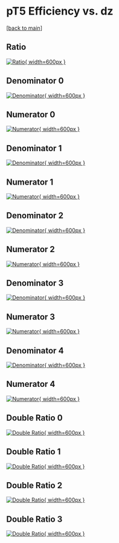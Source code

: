 # pT5 Efficiency vs. dz

[[back to main](./)]



## Ratio

[![Ratio](../mtv/var/pT5_base_13_1_eff_dz.png){ width=600px }](../mtv/var/pT5_base_13_1_eff_dz.pdf)

## Denominator 0

[![Denominator](../mtv/den/pT5_base_13_1_eff_dz_den0.png){ width=600px }](../mtv/den/pT5_base_13_1_eff_dz_den0.pdf)

## Numerator 0

[![Numerator](../mtv/num/pT5_base_13_1_eff_dz_num0.png){ width=600px }](../mtv/num/pT5_base_13_1_eff_dz_num0.pdf)

## Denominator 1

[![Denominator](../mtv/den/pT5_base_13_1_eff_dz_den1.png){ width=600px }](../mtv/den/pT5_base_13_1_eff_dz_den1.pdf)

## Numerator 1

[![Numerator](../mtv/num/pT5_base_13_1_eff_dz_num1.png){ width=600px }](../mtv/num/pT5_base_13_1_eff_dz_num1.pdf)

## Denominator 2

[![Denominator](../mtv/den/pT5_base_13_1_eff_dz_den2.png){ width=600px }](../mtv/den/pT5_base_13_1_eff_dz_den2.pdf)

## Numerator 2

[![Numerator](../mtv/num/pT5_base_13_1_eff_dz_num2.png){ width=600px }](../mtv/num/pT5_base_13_1_eff_dz_num2.pdf)

## Denominator 3

[![Denominator](../mtv/den/pT5_base_13_1_eff_dz_den3.png){ width=600px }](../mtv/den/pT5_base_13_1_eff_dz_den3.pdf)

## Numerator 3

[![Numerator](../mtv/num/pT5_base_13_1_eff_dz_num3.png){ width=600px }](../mtv/num/pT5_base_13_1_eff_dz_num3.pdf)

## Denominator 4

[![Denominator](../mtv/den/pT5_base_13_1_eff_dz_den4.png){ width=600px }](../mtv/den/pT5_base_13_1_eff_dz_den4.pdf)

## Numerator 4

[![Numerator](../mtv/num/pT5_base_13_1_eff_dz_num4.png){ width=600px }](../mtv/num/pT5_base_13_1_eff_dz_num4.pdf)

## Double Ratio 0

[![Double Ratio](../mtv/ratio/pT5_base_13_1_eff_dz_ratio0.png){ width=600px }](../mtv/ratio/pT5_base_13_1_eff_dz_ratio0.pdf)

## Double Ratio 1

[![Double Ratio](../mtv/ratio/pT5_base_13_1_eff_dz_ratio1.png){ width=600px }](../mtv/ratio/pT5_base_13_1_eff_dz_ratio1.pdf)

## Double Ratio 2

[![Double Ratio](../mtv/ratio/pT5_base_13_1_eff_dz_ratio2.png){ width=600px }](../mtv/ratio/pT5_base_13_1_eff_dz_ratio2.pdf)

## Double Ratio 3

[![Double Ratio](../mtv/ratio/pT5_base_13_1_eff_dz_ratio3.png){ width=600px }](../mtv/ratio/pT5_base_13_1_eff_dz_ratio3.pdf)

